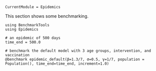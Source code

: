 ```@meta
CurrentModule = Epidemics
```

This section shows some benchmarking.

```@example
using BenchmarkTools
using Epidemics

# an epidemic of 500 days
time_end = 500.0

# benchmark the default model with 3 age groups, intervention, and vaccination
@benchmark epidemic_default(β=1.3/7, σ=0.5, γ=1/7, population = Population(), time_end=time_end, increment=1.0)
```
